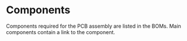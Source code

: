 # Components

Components required for the PCB assembly are listed in the BOMs. Main components contain a link to the component. 